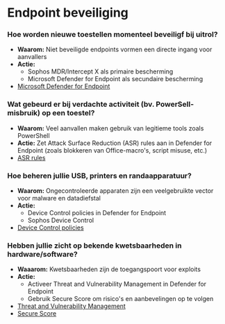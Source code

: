 # Endpoint beveiliging

### Hoe worden nieuwe toestellen momenteel beveiligf bij uitrol?
- **Waarom:** Niet beveiligde endpoints vormen een directe ingang voor aanvallers
- **Actie:**
    - Sophos MDR/Intercept X als primaire bescherming
    - Microsoft Defender for Endpoint als secundaire bescherming
- [Microsoft Defender for Endpoint](./plannen/endpoint%20beveiliging.md###Microsoft%20Defender%20for%20Endpoint)


### Wat gebeurd er bij verdachte activiteit (bv. PowerSell-misbruik) op een toestel?
- **Waarom:** Veel aanvallen maken gebruik van legitieme tools zoals PowerShell
- **Actie:** Zet Attack Surface Reduction (ASR) rules aan in Defender for Endpoint (zoals blokkeren van Office-macro's, script misuse, etc.)
- [ASR rules](./plannen/endpoint%20beveiliging.md###ASR%20rules)

### Hoe beheren jullie USB, printers en randaapparatuur?
- **Waarom:** Ongecontroleerde apparaten zijn een veelgebruikte vector voor malware en datadiefstal
- **Actie:**
    - Device Control policies in Defender for Endpoint
    - Sophos Device Control 
- [Device Control policies](../plannen/endpoint%20beveiliging%20plan.md###Device%20Control%20policies)

### Hebben jullie zicht op bekende kwetsbaarheden in hardware/software?
- **Waaarom:** Kwetsbaarheden zijn de toegangspoort voor exploits
- **Actie:**
    - Activeer Threat and Vulnerability Management in Defender for Endpoint
    - Gebruik Secure Score om risico's en aanbevelingen op te volgen
- [Threat and Vulnerability Management](./plannen/endpoint%20beveiliging.md###Threat%20and%20Vulnerability%20Management)
- [Secure Score](./plannen/endpoint%20beveiliging.md###Secure%20Score)

